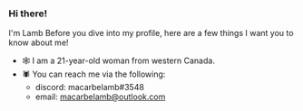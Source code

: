 ### Hi there!

I'm Lamb Before you dive into my profile, here are a few things I want you to know about me!
- 🕸️ I am a 21-year-old woman from western Canada.
- 🕷️ You can reach me via the following:
  - discord: macarbelamb#3548
  - email: macarbelamb@outlook.com
